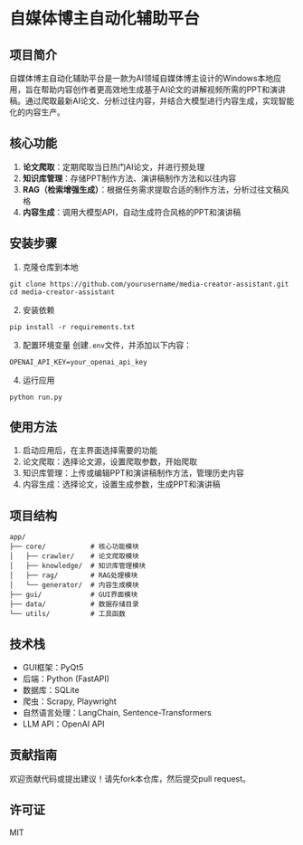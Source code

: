 # 自媒体博主自动化辅助平台

## 项目简介

自媒体博主自动化辅助平台是一款为AI领域自媒体博主设计的Windows本地应用，旨在帮助内容创作者更高效地生成基于AI论文的讲解视频所需的PPT和演讲稿。通过爬取最新AI论文、分析过往内容，并结合大模型进行内容生成，实现智能化的内容生产。

## 核心功能

1. **论文爬取**：定期爬取当日热门AI论文，并进行预处理
2. **知识库管理**：存储PPT制作方法、演讲稿制作方法和以往内容
3. **RAG（检索增强生成）**：根据任务需求提取合适的制作方法，分析过往文稿风格
4. **内容生成**：调用大模型API，自动生成符合风格的PPT和演讲稿

## 安装步骤

1. 克隆仓库到本地
```
git clone https://github.com/yourusername/media-creator-assistant.git
cd media-creator-assistant
```

2. 安装依赖
```
pip install -r requirements.txt
```

3. 配置环境变量
创建`.env`文件，并添加以下内容：
```
OPENAI_API_KEY=your_openai_api_key
```

4. 运行应用
```
python run.py
```

## 使用方法

1. 启动应用后，在主界面选择需要的功能
2. 论文爬取：选择论文源，设置爬取参数，开始爬取
3. 知识库管理：上传或编辑PPT和演讲稿制作方法，管理历史内容
4. 内容生成：选择论文，设置生成参数，生成PPT和演讲稿

## 项目结构

```
app/
├── core/           # 核心功能模块
│   ├── crawler/    # 论文爬取模块
│   ├── knowledge/  # 知识库管理模块
│   ├── rag/        # RAG处理模块
│   └── generator/  # 内容生成模块
├── gui/            # GUI界面模块
├── data/           # 数据存储目录
└── utils/          # 工具函数
```

## 技术栈

- GUI框架：PyQt5
- 后端：Python (FastAPI)
- 数据库：SQLite
- 爬虫：Scrapy, Playwright
- 自然语言处理：LangChain, Sentence-Transformers
- LLM API：OpenAI API

## 贡献指南

欢迎贡献代码或提出建议！请先fork本仓库，然后提交pull request。

## 许可证

MIT 